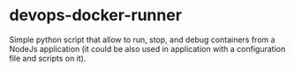 # devops-docker-runner
Simple python script that allow to run, stop, and debug containers from a NodeJs application (it could be also used in application with a configuration file and scripts on it). 
